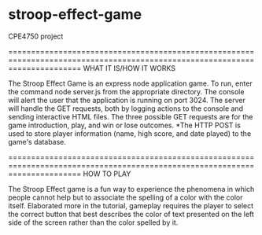 # stroop-effect-game
CPE4750 project

============================================================================================================================
WHAT IT IS/HOW IT WORKS

The Stroop Effect Game is an express node application game. To run, enter the command
  node server.js
from the appropriate directory. The console will alert the user that the application is running on port 3024.
The server will handle the GET requests, both by logging actions to the console and sending interactive HTML files.
The three possible GET requests are for the game introduction, play, and win or lose outcomes.
*The HTTP POST is used to store player information (name, high score, and date played) to the game's database.

============================================================================================================================
HOW TO PLAY

The Stroop Effect game is a fun way to experience the phenomena in which people cannot help but to associate the spelling
of a color with the color itself. Elaborated more in the tutorial, gameplay requires the player to select the correct 
button that best describes the color of text presented on the left side of the screen rather than the color spelled by it.
